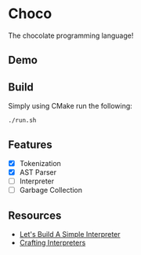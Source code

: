 # Choco

The chocolate programming language!

## Demo

## Build

Simply using CMake run the following:

```
./run.sh
```

## Features

- [x] Tokenization
- [x] AST Parser
- [ ] Interpreter
- [ ] Garbage Collection

## Resources

- [Let's Build A Simple Interpreter](https://ruslanspivak.com/lsbasi-part1/)
- [Crafting Interpreters](https://craftinginterpreters.com/a-tree-walk-interpreter.html)
